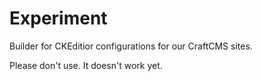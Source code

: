 # Experiment

Builder for CKEditior configurations for our CraftCMS sites.

Please don't use. It doesn't work yet.
